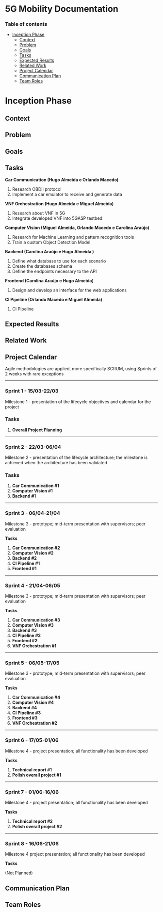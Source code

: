 
# 5G Mobility Documentation

### Table of contents 

* [Inception Phase](#inception-phase)
	* [Context](#context)
	* [Problem](#problem)
	* [Goals](#goals)
	* [Tasks](#tasks)
	* [Expected Results](#expected-results)
	* [Related Work](#related-work)
	* [Project Calendar](#project-calendar)
	* [Communication Plan](#communication-plan)
	* [Team Roles](#team-roles)


# Inception Phase

## Context

## Problem

## Goals

## Tasks

**Car Communication (Hugo Almeida e Orlando Macedo)**

1. Research OBDII protocol
2. Implement a car emulator to receive and generate data 

**VNF Orchestration (Hugo Almeida e Miguel Almeida)**

1. Research about VNF in 5G
2. Integrate developed VNF into 5GASP testbed

**Computer Vision (Miguel Almeida, Orlando Macedo e Carolina Araújo)**

1. Research for Machine Learning and pattern recognition tools 
2. Train a custom Object Detection Model

**Backend (Carolina Araújo e Hugo Almeida )**

1. Define what database to use for each scenario
2. Create the databases schema 
3. Define the endpoints necessary to the API


**Frontend (Carolina Araújo e Hugo Almeida)**

1. Design and develop an interface for the web applications 

**CI Pipeline (Orlando Macedo e Miguel Almeida)**

1. CI Pipeline


## Expected Results

## Related Work

## Project Calendar

Agile methodologies are applied, more specifically SCRUM, using Sprints of 2 weeks with rare exceptions

---
### Sprint 1 - 15/03-22/03

Milestone 1 - presentation of the lifecycle objectives and calendar for the project

### Tasks

1. **Overall Project Planning**

---
### Sprint 2 - 22/03-06/04 

Milestone 2 - presentation of the lifecycle architecture; the milestone is achieved when the architecture has been validated

### Tasks

1. **Car Communication #1** 
2. **Computer Vision #1** 
3. **Backend #1** 

---
### Sprint 3 - 06/04-21/04 

Milestone 3 - prototype; mid-term presentation with supervisors; peer evaluation

 **Tasks**

1. **Car Communication #2** 
2. **Computer Vision #2** 
3. **Backend #2** 
4. **CI Pipeline #1**
5. **Frontend #1**

---
### Sprint 4 - 21/04-06/05 

Milestone 3 - prototype; mid-term presentation with supervisors; peer evaluation

**Tasks**

1. **Car Communication #3** 
2. **Computer Vision #3** 
3. **Backend #3** 
4. **CI Pipeline #2**
5. **Frontend #2**
6. **VNF Orchestration #1**

---
### Sprint 5 - 06/05-17/05 

Milestone 3 - prototype; mid-term presentation with supervisors; peer evaluation

**Tasks**

1. **Car Communication #4** 
2. **Computer Vision #4** 
3. **Backend #4** 
4. **CI Pipeline #3**
5. **Frontend #3**
6. **VNF Orchestration #2**

---
### Sprint 6 - 17/05-01/06 

Milestone 4 - project presentation; all functionality has been developed

**Tasks**

1. **Technical report #1** 
2. **Polish overall project #1**

---
### Sprint 7 - 01/06-16/06

 Milestone 4 - project presentation; all functionality has been developed

**Tasks**

1. **Technical report #2** 
2. **Polish overall project #2**

---
### Sprint 8 - 16/06-21/06

 Milestone 4 project presentation; all functionality has been developed

**Tasks**

(Not Planned)


## Communication Plan

## Team Roles





